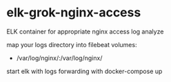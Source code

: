 # elk-grok-nginx-access
ELK container for appropriate nginx access log analyze 

map your logs directory into filebeat
  volumes:
   - /var/log/nginx/:/var/log/nginx/


start elk with logs forwarding with 
docker-compose up 
